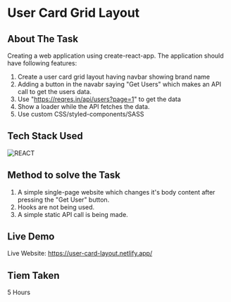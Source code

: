 # User Card Grid Layout


## About The Task
Creating a web application using create-react-app. The application should have following features:
1. Create a user card grid layout having navbar showing brand name
2. Adding a button in the navabr saying "Get Users" which makes an API call to get the users data.
3. Use "https://reqres.in/api/users?page=1" to get the data
4. Show a loader while the API fetches the data.
5. Use custom CSS/styled-components/SASS

## Tech Stack Used

![REACT](https://img.shields.io/badge/react%20-%23323330.svg?&style=for-the-badge&logo=javascript&logoColor=%23F7DF1E)

## Method to solve the Task

1. A simple single-page website which changes it's body content after pressing the "Get User" button.
2. Hooks are not being used.
3. A simple static API call is being made.

## Live Demo

Live Website: https://user-card-layout.netlify.app/

## Tiem Taken
5 Hours
